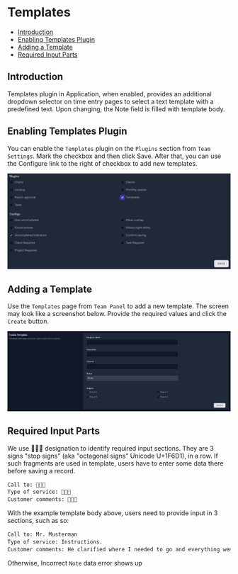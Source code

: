 # Templates

- [Introduction](#introduction)
- [Enabling Templates Plugin](#enable)
- [Adding a Template](#create)
- [Required Input Parts](#required-input)

<a name="introduction"></a>
## Introduction

Templates plugin in Application, when enabled, provides an additional dropdown selector on time entry pages to select a text template with a predefined text. Upon changing, the Note field is filled with template body.

<a name="enable"></a>
## Enabling Templates Plugin

You can enable the `Templates` plugin on the `Plugins` section from `Team Settings`. Mark the checkbox and then click Save. After that, you can use the Configure link to the right of checkbox to add new templates.

![Templates](https://raw.githubusercontent.com/custura/docs/main/preview/templates-enable.jpg)

<a name="create"></a>
## Adding a Template

Use the `Templates` page from `Team Panel` to add a new template. The screen may look like a screenshot below. Provide the required values and click the `Create` button.

![Templates-create](https://raw.githubusercontent.com/custura/docs/main/preview/templates-create.jpg)

<a name="required-input"></a>
## Required Input Parts

We use 🛑🛑🛑 designation to identify required input sections. They are 3 signs "stop signs" (aka "octagonal signs" Unicode U+1F6D1), in a row. If such fragments are used in template, users have to enter some data there before saving a record.
```bash
Call to: 🛑🛑🛑
Type of service: 🛑🛑🛑
Customer comments: 🛑🛑🛑
```
With the example template body above, users need to provide input in 3 sections, such as so:
```bash
Call to: Mr. Musterman
Type of service: Instructions.
Customer comments: He clarified where I needed to go and everything went well.
```
Otherwise, Incorrect `Note` data error shows up
